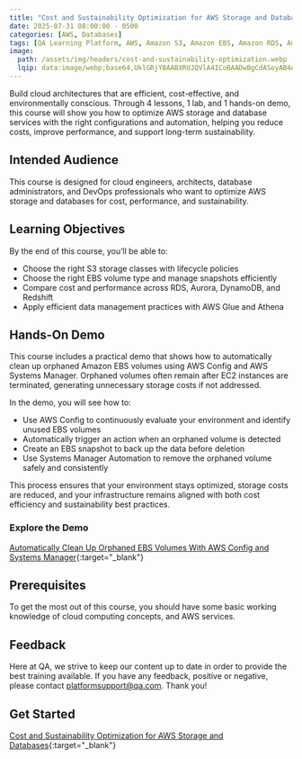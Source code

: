 ```yaml
---
title: "Cost and Sustainability Optimization for AWS Storage and Databases"
date: 2025-07-31 08:00:00 - 0500
categories: [AWS, Databases]
tags: [QA Learning Platform, AWS, Amazon S3, Amazon EBS, Amazon RDS, Amazon Aurora, Amazon DynamoDB, Amazon Redshift, AWS Glue, Amazon Athena, Sustainability]
image: 
  path: /assets/img/headers/cost-and-sustainability-optimization.webp
  lqip: data:image/webp;base64,UklGRjYBAABXRUJQVlA4ICoBAADwBgCdASoyAB4APrVKnUunJKMhu/koAOAWiWMAzymMyHUfIigk0RSQL3aMYwn0GRf/AAiR+jeA/eo7Wpy+YKwAAP74ri+vKme+ivu5x/brTBFRoZzU1NhYJ2USKttnsDBE/2wL0Sjt5L1GzYZZYnb0k2SHxtlzqXy5xClXQ2p280GeRb0aWI3p/tTV2XNFqsqIn1cG+UvYG7d0cys/6MWdYid2w2ANb8x69CBl/EYSpDW+K/5Pjv8AA+2IXkHRlGTWYjSmzcBcPVQU5AvdTJcd9v0nxZKkcIxqYQZ2bYm9rwAOQe9S4aJt0ZjIf9ALoR/lhyq+IVo7JhM40w43FZi0imk5BAfaK8v0fY0odRe3oM99zToCQT/1I0XpTwmvoLZssaLe7xhCw0AA
---
```


Build cloud architectures that are efficient, cost-effective, and environmentally conscious. Through 4 lessons, 1 lab, and 1 hands-on demo, this course will show you how to optimize AWS storage and database services with the right configurations and automation, helping you reduce costs, improve performance, and support long-term sustainability.

## Intended Audience
This course is designed for cloud engineers, architects, database administrators, and DevOps professionals who want to optimize AWS storage and databases for cost, performance, and sustainability.

## Learning Objectives  
By the end of this course, you’ll be able to:  
- Choose the right S3 storage classes with lifecycle policies
- Choose the right EBS volume type and manage snapshots efficiently
- Compare cost and performance across RDS, Aurora, DynamoDB, and Redshift
- Apply efficient data management practices with AWS Glue and Athena

## Hands-On Demo
This course includes a practical demo that shows how to automatically clean up orphaned Amazon EBS volumes using AWS Config and AWS Systems Manager. Orphaned volumes often remain after EC2 instances are terminated, generating unnecessary storage costs if not addressed.

In the demo, you will see how to:
- Use AWS Config to continuously evaluate your environment and identify unused EBS volumes
- Automatically trigger an action when an orphaned volume is detected
- Create an EBS snapshot to back up the data before deletion
- Use Systems Manager Automation to remove the orphaned volume safely and consistently

This process ensures that your environment stays optimized, storage costs are reduced, and your infrastructure remains aligned with both cost efficiency and sustainability best practices.

### Explore the Demo
[Automatically Clean Up Orphaned EBS Volumes With AWS Config and Systems Manager](https://platform.qa.com/course/amazon-ebs-cost-optimizaion-strategies/automatically-clean-up-orphaned-ebs-volumes-with-aws-config-and-systems-manager/?context_id=16825&context_resource=lp){:target="_blank"}

## Prerequisites  
To get the most out of this course, you should have some basic working knowledge of cloud computing concepts, and AWS services. 

## Feedback
Here at QA, we strive to keep our content up to date in order to provide the best training available. If you have any feedback, positive or negative, please contact platformsupport@qa.com. Thank you! 

## Get Started
[Cost and Sustainability Optimization for AWS Storage and Databases](https://platform.qa.com/learning-paths/cost-and-sustainability-optimization-for-aws-storage-and-databases-16825/){:target="_blank"}